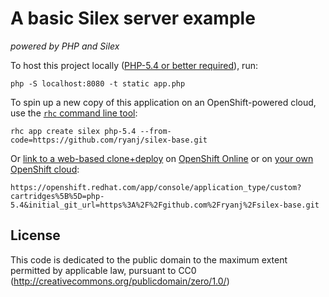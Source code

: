 # A basic Silex server example
*powered by PHP and Silex*

To host this project locally ([PHP-5.4 or better required](http://us3.php.net/manual/en/features.commandline.webserver.php)), run:

    php -S localhost:8080 -t static app.php

To spin up a new copy of this application on an OpenShift-powered cloud, use the [`rhc` command line tool](http://rubygems.org/gems/rhc):

    rhc app create silex php-5.4 --from-code=https://github.com/ryanj/silex-base.git
    
Or [link to a web-based clone+deploy](https://openshift.redhat.com/app/console/application_type/custom?cartridges%5B%5D=php-5.4&initial_git_url=https%3A%2F%2Fgithub.com%2Fryanj%2Fsilex-base.git) on [OpenShift Online](http://OpenShift.com) or on [your own OpenShift cloud](http://openshift.github.io): 

    https://openshift.redhat.com/app/console/application_type/custom?cartridges%5B%5D=php-5.4&initial_git_url=https%3A%2F%2Fgithub.com%2Fryanj%2Fsilex-base.git

## License
This code is dedicated to the public domain to the maximum extent permitted by applicable law, pursuant to CC0 (http://creativecommons.org/publicdomain/zero/1.0/)
